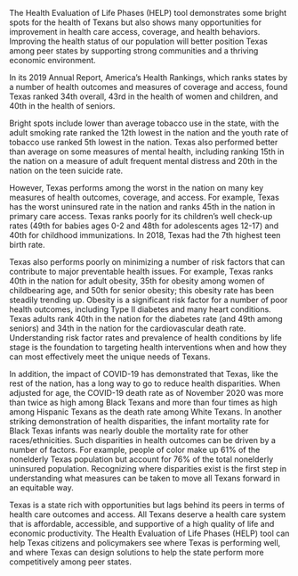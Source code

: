 The Health Evaluation of Life Phases (HELP) tool demonstrates some bright spots for the health of Texans but also shows many opportunities for improvement in health care access, coverage, and health behaviors. Improving the health status of our population will better position Texas among peer states by supporting strong communities and a thriving economic environment.    

In its 2019 Annual Report, America’s Health Rankings, which ranks states by a number of health outcomes and measures of coverage and access, found Texas ranked 34th overall, 43rd in the health of women and children, and 40th in the health of seniors.

Bright spots include lower than average tobacco use in the state, with the adult smoking rate ranked the 12th lowest in the nation and the youth rate of tobacco use ranked 5th lowest in the nation. Texas also performed better than average on some measures of mental health, including ranking 15th in the nation on a measure of adult frequent mental distress and 20th in the nation on the teen suicide rate. 

However, Texas performs among the worst in the nation on many key measures of health outcomes, coverage, and access.  For example, Texas has the worst uninsured rate in the nation and ranks 45th in the nation in primary care access. Texas ranks poorly for its children’s well check-up rates (49th for babies ages 0-2 and 48th for adolescents ages 12-17) and 40th for childhood immunizations. In 2018, Texas had the 7th highest teen birth rate.

Texas also performs poorly on minimizing a number of risk factors that can contribute to major preventable health issues. For example, Texas ranks 40th in the nation for adult obesity, 35th for obesity among women of childbearing age, and 50th for senior obesity; this obesity rate has been steadily trending up. Obesity is a significant risk factor for a number of poor health outcomes, including Type II diabetes and many heart conditions. Texas adults rank 40th in the nation for the diabetes rate (and 49th among seniors) and 34th in the nation for the cardiovascular death rate. Understanding risk factor rates and prevalence of health conditions by life stage is the foundation to targeting health interventions when and how they can most effectively meet the unique needs of Texans.

In addition, the impact of COVID-19 has demonstrated that Texas, like the rest of the nation, has a long way to go to reduce health disparities. When adjusted for age, the COVID-19 death rate as of November 2020 was more than twice as high among Black Texans and more than four times as high among Hispanic Texans as the death rate among White Texans. In another striking demonstration of health disparities, the infant mortality rate for Black Texas infants was nearly double the mortality rate for other races/ethnicities. Such disparities in health outcomes can be driven by a number of factors. For example, people of color make up 61% of the nonelderly Texas population but account for 76% of the total nonelderly uninsured population. Recognizing where disparities exist is the first step in understanding what measures can be taken to move all Texans forward in an equitable way.

Texas is a state rich with opportunities but lags behind its peers in terms of health care outcomes and access. All Texans deserve a health care system that is affordable, accessible, and supportive of a high quality of life and economic productivity. The Health Evaluation of Life Phases (HELP) tool can help Texas citizens and policymakers see where Texas is performing well, and where Texas can design solutions to help the state perform more competitively among peer states.

